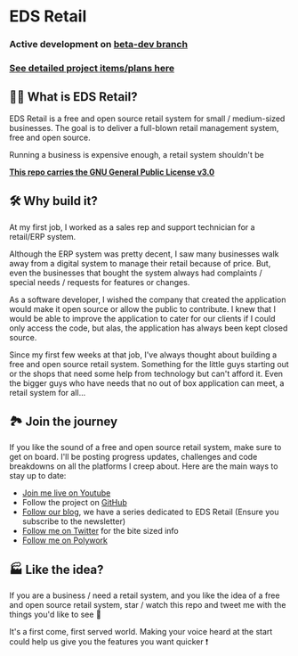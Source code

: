 # EDS Retail

### Active development on [beta-dev branch](https://github.com/ekronds/EDS_Retail/tree/beta-dev)
### [See detailed project items/plans here](https://github.com/orgs/ekronds/projects/1/views/1)
## 🤷‍♂️ What is EDS Retail?

EDS Retail is a free and open source retail system for small / medium-sized businesses.
The goal is to deliver a full-blown retail management system, free and open source.

Running a business is expensive enough, a retail system shouldn't be

[**This repo carries the GNU General Public License v3.0**](
https://github.com/c0der4t/EDS_Retail/blob/main/LICENSE)

## 🛠 Why build it?

At my first job, I worked as a sales rep and support technician for a retail/ERP system. 

Although the ERP system was pretty decent, I saw many businesses walk away from a digital system to manage their retail because of price. But, even the businesses that bought the system always had complaints / special needs / requests for features or changes.

As a software developer, I wished the company that created the application would make it open source or allow the public to contribute. I knew that I would be able to improve the application to cater for our clients if I could only access the code, but alas, the application has always been kept closed source.

Since my first few weeks at that job, I've always thought about building a free and open source retail system. Something for the little guys starting out or the shops that need some help from technology but can't afford it. Even the bigger guys who have needs that no out of box application can meet, a retail system for all...

## 🏞 Join the journey 

If you like the sound of a free and open source retail system, make sure to get on board. I'll be posting progress updates, challenges and code breakdowns on all the platforms I creep about. Here are the main ways to stay up to date:

- [Join me live on Youtube](https://www.youtube.com/@ekronds)
- Follow the project on [GitHub](https://github.com/c0der4t/EDS_Retail/)
- [Follow our blog](https://blog.ekronds.co.za/series/eds-retail), we have a series dedicated to EDS Retail (Ensure you subscribe to the newsletter)
- [Follow me on Twitter](https://twitter.com/EkronMonte) for the bite sized info
- [Follow me on Polywork](https://www.polywork.com/c0der4t)


## 🏭 Like the idea?

If you are a business / need a retail system, and you like the idea of a free and open source retail system, star / watch this repo and tweet me with the things you'd like to see 👀

It's a first come, first served world. Making your voice heard at the start could help us give you the features you want quicker ❗

